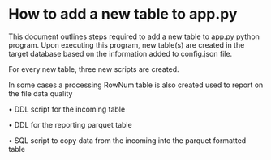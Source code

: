 # How to add a new table to app.py
This document outlines steps required to add a new table to app.py python program.
Upon executing this program, new table(s) are created in the target database based on the information added to config.json file.

For every new table, three new scripts are created.

In some cases a processing RowNum table is also created used to report on the file data quality

•	DDL script for the incoming table

•	DDL for the reporting parquet table

•	SQL script to copy data from the incoming into the parquet formatted table

